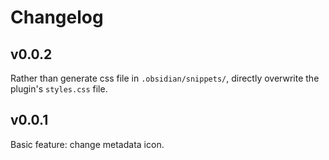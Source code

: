# Changelog

## v0.0.2
Rather than generate css file in `.obsidian/snippets/`, directly overwrite the plugin's `styles.css` file.

## v0.0.1
Basic feature: change metadata icon.
